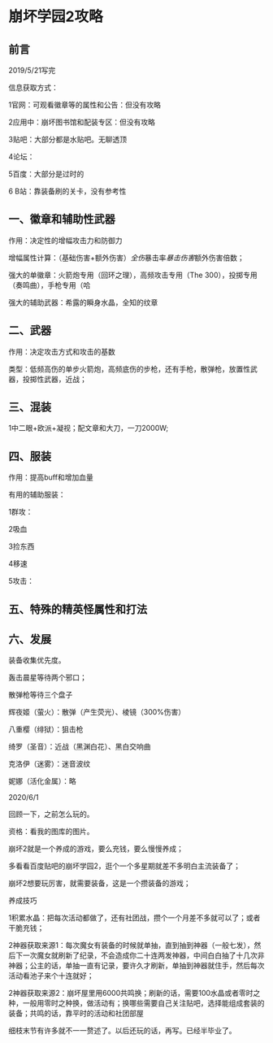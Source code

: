 # 崩坏学园2攻略

## 前言

2019/5/21写完

信息获取方式：

1官网：可观看徽章等的属性和公告：但没有攻略

2应用中：崩坏图书馆和配装专区：但没有攻略

3贴吧：大部分都是水贴吧。无聊透顶

4论坛：

5百度：大部分是过时的

6 B站：靠装备刷的关卡，没有参考性

 

 

## 一、徽章和辅助性武器

作用：决定性的增幅攻击力和防御力

增幅属性计算：（基础伤害+额外伤害）*全伤*暴击率*暴击伤害*额外伤害倍数；

强大的单徽章：火箭炮专用（回环之理），高频攻击专用（The 300），投掷专用（奏鸣曲），手枪专用（哈

强大的辅助武器：希露的瞬身水晶，全知的纹章

 

## 二、武器

作用：决定攻击方式和攻击的基数

类型：低频高伤的单步火箭炮，高频底伤的步枪，还有手枪，散弹枪，放置性武器，投掷性武器，近战；

 

## 三、混装

1中二眼+欧派+凝视；配文章和大刀，一刀2000W;

 

 

## 四、服装

作用：提高buff和增加血量

有用的辅助服装：

1群攻：

2吸血

3捡东西

4移速

5攻击：

 

## 五、特殊的精英怪属性和打法

 

 

## 六、发展

装备收集优先度。

轰击晨星等待两个邪口；

散弹枪等待三个盘子

辉夜姬（萤火）：散弹（产生荧光）、棱镜（300%伤害）

八重樱（绯狱）：狙击枪

绮罗（圣音）：近战（黑渊白花）、黑白交响曲

克洛伊（迷雾）：迷音波纹

妮娜（活化金属）：略

 

2020/6/1

回顾一下，之前怎么玩的。

资格：看我的图库的图片。

崩坏2就是一个养成的游戏，要么充钱，要么慢慢养成；

多看看百度贴吧的崩坏学园2，逛个一个多星期就差不多明白主流装备了；

崩坏2想要玩厉害，就需要装备，这是一个攒装备的游戏；

养成技巧

1积累水晶：把每次活动都做了，还有社团战，攒个一个月差不多就可以了；或者干脆充钱；

2神器获取来源1：每次魔女有装备的时候就单抽，直到抽到神器（一般七发），然后下一次魔女就刷新了纪录，不会造成你二十连两发神器，中间白白抽了十几次非神器；公主的话，单抽一直有记录，要许久才刷新，单抽到神器就住手，然后每次活动看池子来个十连就好；

2神器获取来源2：崩坏屋里用6000共鸣换；刷新的话，需要100水晶或者零时之种，一般用零时之种换，做活动有；换哪些需要自己关注贴吧，选择能组成套装的装备；共鸣的话，靠平时的活动和社团部屋



细枝末节有许多就不一一赘述了。以后还玩的话，再写。已经半毕业了。



